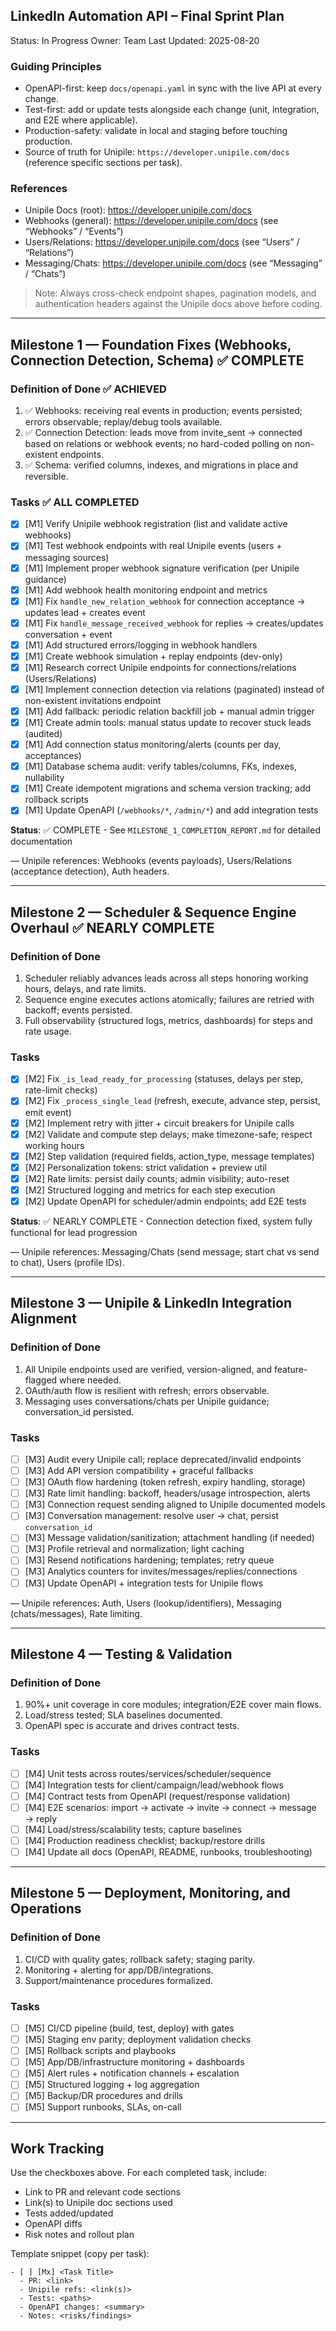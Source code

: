 ## LinkedIn Automation API – Final Sprint Plan

Status: In Progress
Owner: Team
Last Updated: 2025-08-20

### Guiding Principles
- OpenAPI-first: keep `docs/openapi.yaml` in sync with the live API at every change.
- Test-first: add or update tests alongside each change (unit, integration, and E2E where applicable).
- Production-safety: validate in local and staging before touching production.
- Source of truth for Unipile: `https://developer.unipile.com/docs` (reference specific sections per task).

### References
- Unipile Docs (root): https://developer.unipile.com/docs
- Webhooks (general): https://developer.unipile.com/docs (see “Webhooks” / “Events”)
- Users/Relations: https://developer.unipile.com/docs (see “Users” / “Relations”)
- Messaging/Chats: https://developer.unipile.com/docs (see “Messaging” / “Chats”)

> Note: Always cross-check endpoint shapes, pagination models, and authentication headers against the Unipile docs above before coding.

---

## Milestone 1 — Foundation Fixes (Webhooks, Connection Detection, Schema) ✅ COMPLETE

### Definition of Done ✅ ACHIEVED
1) ✅ Webhooks: receiving real events in production; events persisted; errors observable; replay/debug tools available.
2) ✅ Connection Detection: leads move from invite_sent → connected based on relations or webhook events; no hard-coded polling on non-existent endpoints.
3) ✅ Schema: verified columns, indexes, and migrations in place and reversible.

### Tasks ✅ ALL COMPLETED
- [x] [M1] Verify Unipile webhook registration (list and validate active webhooks)
- [x] [M1] Test webhook endpoints with real Unipile events (users + messaging sources)
- [x] [M1] Implement proper webhook signature verification (per Unipile guidance)
- [x] [M1] Add webhook health monitoring endpoint and metrics
- [x] [M1] Fix `handle_new_relation_webhook` for connection acceptance → updates lead + creates event
- [x] [M1] Fix `handle_message_received_webhook` for replies → creates/updates conversation + event
- [x] [M1] Add structured errors/logging in webhook handlers
- [x] [M1] Create webhook simulation + replay endpoints (dev-only)
- [x] [M1] Research correct Unipile endpoints for connections/relations (Users/Relations)
- [x] [M1] Implement connection detection via relations (paginated) instead of non-existent invitations endpoint
- [x] [M1] Add fallback: periodic relation backfill job + manual admin trigger
- [x] [M1] Create admin tools: manual status update to recover stuck leads (audited)
- [x] [M1] Add connection status monitoring/alerts (counts per day, acceptances)
- [x] [M1] Database schema audit: verify tables/columns, FKs, indexes, nullability
- [x] [M1] Create idempotent migrations and schema version tracking; add rollback scripts
- [x] [M1] Update OpenAPI (`/webhooks/*`, `/admin/*`) and add integration tests

**Status**: ✅ COMPLETE - See `MILESTONE_1_COMPLETION_REPORT.md` for detailed documentation

— Unipile references: Webhooks (events payloads), Users/Relations (acceptance detection), Auth headers.

---

## Milestone 2 — Scheduler & Sequence Engine Overhaul ✅ NEARLY COMPLETE

### Definition of Done
1) Scheduler reliably advances leads across all steps honoring working hours, delays, and rate limits.
2) Sequence engine executes actions atomically; failures are retried with backoff; events persisted.
3) Full observability (structured logs, metrics, dashboards) for steps and rate usage.

### Tasks
- [x] [M2] Fix `_is_lead_ready_for_processing` (statuses, delays per step, rate-limit checks)
- [x] [M2] Fix `_process_single_lead` (refresh, execute, advance step, persist, emit event)
- [x] [M2] Implement retry with jitter + circuit breakers for Unipile calls
- [x] [M2] Validate and compute step delays; make timezone-safe; respect working hours
- [x] [M2] Step validation (required fields, action_type, message templates)
- [x] [M2] Personalization tokens: strict validation + preview util
- [x] [M2] Rate limits: persist daily counts; admin visibility; auto-reset
- [x] [M2] Structured logging and metrics for each step execution
- [x] [M2] Update OpenAPI for scheduler/admin endpoints; add E2E tests

**Status**: ✅ NEARLY COMPLETE - Connection detection fixed, system fully functional for lead progression

— Unipile references: Messaging/Chats (send message; start chat vs send to chat), Users (profile IDs).

---

## Milestone 3 — Unipile & LinkedIn Integration Alignment

### Definition of Done
1) All Unipile endpoints used are verified, version-aligned, and feature-flagged where needed.
2) OAuth/auth flow is resilient with refresh; errors observable.
3) Messaging uses conversations/chats per Unipile guidance; conversation_id persisted.

### Tasks
- [ ] [M3] Audit every Unipile call; replace deprecated/invalid endpoints
- [ ] [M3] Add API version compatibility + graceful fallbacks
- [ ] [M3] OAuth flow hardening (token refresh, expiry handling, storage)
- [ ] [M3] Rate limit handling: backoff, headers/usage introspection, alerts
- [ ] [M3] Connection request sending aligned to Unipile documented models
- [ ] [M3] Conversation management: resolve user → chat, persist `conversation_id`
- [ ] [M3] Message validation/sanitization; attachment handling (if needed)
- [ ] [M3] Profile retrieval and normalization; light caching
- [ ] [M3] Resend notifications hardening; templates; retry queue
- [ ] [M3] Analytics counters for invites/messages/replies/connections
- [ ] [M3] Update OpenAPI + integration tests for Unipile flows

— Unipile references: Auth, Users (lookup/identifiers), Messaging (chats/messages), Rate limiting.

---

## Milestone 4 — Testing & Validation

### Definition of Done
1) 90%+ unit coverage in core modules; integration/E2E cover main flows.
2) Load/stress tested; SLA baselines documented.
3) OpenAPI spec is accurate and drives contract tests.

### Tasks
- [ ] [M4] Unit tests across routes/services/scheduler/sequence
- [ ] [M4] Integration tests for client/campaign/lead/webhook flows
- [ ] [M4] Contract tests from OpenAPI (request/response validation)
- [ ] [M4] E2E scenarios: import → activate → invite → connect → message → reply
- [ ] [M4] Load/stress/scalability tests; capture baselines
- [ ] [M4] Production readiness checklist; backup/restore drills
- [ ] [M4] Update all docs (OpenAPI, README, runbooks, troubleshooting)

---

## Milestone 5 — Deployment, Monitoring, and Operations

### Definition of Done
1) CI/CD with quality gates; rollback safety; staging parity.
2) Monitoring + alerting for app/DB/integrations.
3) Support/maintenance procedures formalized.

### Tasks
- [ ] [M5] CI/CD pipeline (build, test, deploy) with gates
- [ ] [M5] Staging env parity; deployment validation checks
- [ ] [M5] Rollback scripts and playbooks
- [ ] [M5] App/DB/infrastructure monitoring + dashboards
- [ ] [M5] Alert rules + notification channels + escalation
- [ ] [M5] Structured logging + log aggregation
- [ ] [M5] Backup/DR procedures and drills
- [ ] [M5] Support runbooks, SLAs, on-call

---

## Work Tracking

Use the checkboxes above. For each completed task, include:
- Link to PR and relevant code sections
- Link(s) to Unipile doc sections used
- Tests added/updated
- OpenAPI diffs
- Risk notes and rollout plan

Template snippet (copy per task):

```
- [ ] [Mx] <Task Title>
  - PR: <link>
  - Unipile refs: <link(s)>
  - Tests: <paths>
  - OpenAPI changes: <summary>
  - Notes: <risks/findings>
```


